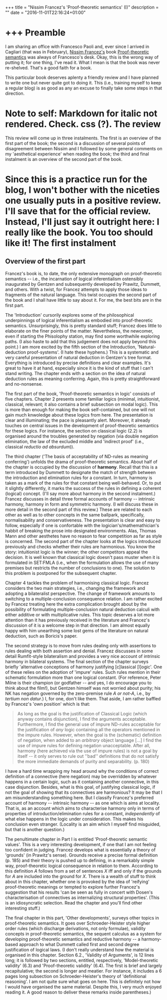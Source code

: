 +++
title = "Nissim Francez's 'Proof-theoretic semantics' (I)"
description = ""
date = "2016-11-01T22:16:24+01:00"

+++
Preamble
===
I am sharing an office with Francesco Paoli and, ever since I arrived in Cagliari (that was in February), [Nissim Francez's](http://www.cs.technion.ac.il/~francez/) book [Proof-theoretic semantics](http://www.collegepublications.co.uk/logic/?00031) was always of Francesco's desk. Okay, this is the wrong way of putting it; for one thing, I've read it. What I mean is that the book was never re-shelved. That's a good faith for a book. 

This particular book deserves aplenty a friendly review and I have planned to write one but never quite got to doing it. This (i.e., training myself to keep a regular blog) is as good as any an excuse to finally take some steps in that direction.

**Note to self: Markdown for italic not rendered. Check. css (?).**
The review
====
This review will come up in three instalments. The first is an overview of the first part of the book; the second is a discussion of several points of disagreement between Nissim and I followed by some general comments on my 'aesthetical experience' when reading the book; the third and final instalment is an overview of the second part of the book.

Since this is a practice run for the blog, I won't bother with the niceties one usually puts in a positive review. I'll save that for the official review. Instead, I'll just say it outright here: I really like the book. You too should like it!
The first instalment
===
Overview of the first part
----
Francez's book is, to date, the only extensive monograph on proof-theoretic semantics -- i.e., the incarnation of logical inferentialism ostensibly inaugurated by Gentzen and subsequently developed by Prawitz, Dummett, and others. With a twist, for Francez attempts to apply those ideas to fragments of the natural language. This twist occupies the second part of the book and I shall have little to say about it. For me, the best bits are in the first part.

The 'Introduction' cursorily explores some of the philosophical underpinnings of logical inferentialism as embodied into proof-theoretic semantics. Unsurprisingly, this is pretty standard stuff; Francez does little to elaborate on the finer points of the matter. Nevertheless, the newcomer, even if starting the Phisolophy station, may find some worthwhile exploring paths. (I also haste to add that this judgement does not apply beyond this point.) I am more excited by the fifth section of the Introduction, 'Natural-deduction proof-systems'. (I hate these hyphens.) This is a systematic and very careful presentation of natural deduction in Gentzen's tree format. Everything is introduced by precise definitions and clear examples. It's great to have it at hand, especially since it is the kind of stuff that I can't stand writing. The chapter ends with a section on the idea of natural deduction rules as meaning conferring. Again, this is pretty straightforward and no-nonsense.

The first part of the book, 'Proof-theoretic semantics in logic' consists of five chapters. Chapter 2 presents some familiar logics (minimal, intuitionist, classical, relevant; it also contains a brief subsection on modal logic). This is more than enough for making the book self-contained, but one will not gain much knwoledge about these logics from here. The presentation is clear and illuminating; the pace is pleasantly alert. Moreover, it already touches on central issues in the development of proof-theoretic semantics for these logics. For instance, the section on classical logic (2.2) is organised around the troubles generated by negation (via double negation elimination, the law of the excluded middle and 'indirect proof' (i.e., classical *reductio ad absurdum*)).

The third chapter ('The basis of acceptability of ND-rules as meaning conferring') unfolds the drama of proof-theoretic semantics. About half of the chapter is occupied by the discussion of **harmony**. Recall that this is a term introduced by Dummett to designate the match of strength between the introduction and elimination rules for a constant. In turn, harmony is taken as a mark of the rules for that constant being well-behaved. Or, to put it slightly differently, it marks the success of the rules in defining a coherent (logical) concept. (I'll say more about harmony in the second instalment.) Francez discusses in detail three formal accounts of harmony -- intrinsic harmony, harmony in form and symmetric harmony. (I will discuss these in more detail in the second part of this review.) These are related to each other as well as to other concepts in the same ballpark, specifically, normalisability and conservativeness. The presentation is clear and easy to follow, especially if one is confortable with the logician's/mathemathician's habbit of breaking the prose into designated environments. Alas, Thomas Mann and other aesthetes have no reason to fear competition as far as style is concerned. The second part of the chapter looks at the logics introduced previously and checks whether their rules are harmonious. You know the story: intuitionist logic is the winner; the other competitors appeal the decision. It is well known that classical logic doesn't pass muster when it is formulated in SET:FMLA (i.e., when the formulation allows the use of many premises but restricts the number of conclusions to one). The solution to this problem is postponed for the subsequent chapter.

Chapter 4 tackles the problem of harmonising classical logic. Francez considers the two main strategies, i.e., changing the framework and adopting a bilateralist perspective. The change of framework amounts to switching to a multiple-conclusion consequence relation. I am rather excited by Francez treating here the extra complication brought about by the possibility of formulating multiple-conclusion natural deduction calculi with either additive or with multiplicative rules. This topic deserves a lot more attention than it has previously received in the literature and Francez's discussion of it is a welcome step in that direction. I am almost equally happy with him unearthing some lost gems of the literature on natural deduction, such as Boricis's paper.

The second strategy is to move from rules dealing only with assertions to rules dealing with both assertion and denial. Francez discusses in some detail Rumfit-style bilateralism and provides a very nice account of intrinsic harmony in bilateral systems. The final section of the chapter surveys briefly 'alternative conceptions of harmony justifying [c]lassical [l]ogic'. One of these relies on the adoption of 'impure' rules. Such rules mention in their schematic formulation more than one logical constant. (For reference, Peter Milne is their champion (or godfather -- and yes, I do encourage you to think about the film!), but Gentzen himself was not worried about purity; his NK has negation governed by the zero-premise rule *A or not-A*, i.e., by *tertium non datur*.) I, for one, don't like them. That aside, I am rather baffled by Francez's 'own position' which is that:

>As long as the goal is the justification of Classical Logic (which anyway contains disjunction), I find the arguments acceptable. Furthermore, I find the general use of impure ND-rules acceptable for the justification of *any* logic containing all the operators mentioned in the impure rules. However, when the goal is the (schematic) definition of negation, when added to an *arbitrary* object language [...] I find the use of impure rules for defining negation unacceptable. After all, harmony (here achieved via the use of impure rules) is not a goal by itself -- it only serves to rule out ''bad'' definitions that do not satisfy the more immediate demands of purity and separability. (p. 180)

I have a hard time wrapping my head around why the conditions of correct definition of a connective (here negation) may be overridden by whatever happens in a certain logic, such as it containing another connective, in this case disjunction. Besides, what is this goal, of justifying classical logic, if not the goal of showing that its connectives are harmonious? It may be that I am misunderstanding something here. But I classify Francez's preferred account of harmony -- intrinsic harmony -- as one which is aims at locality. That is, as an account which aims to characterise harmony only in terms of properties of  introduction/elimination rules for a constant, *independently* of what else happens in the logic under consideration. This makes his conclusion even stranger. (Locality is an aim which I myself find misguided, but that is another question.) 

The penultimate chapter in Part I is entitled 'Proof-theoretic semantic values'. This is a very interesting development, if one that I am not feeling too confident in judging. Francez develops what is essentially a theory of 'grounds' (in Prawitz's sense). Grounds receive a precise formal definition (p. 185) and their theory is pushed up to defining, in a remarkably simple way, proof-theoretic logical consequence in relation to them. According to this definition *A* follows from a set of sentences *X* iff and only if the grounds for *A* are included into the ground for *X*. There is a wealth of stuff to think about in this chapter, whether one is provoked by the idea of 'reifying' proof-theoretic meanings or tempted to explore further Francez's suggestion that his results 'can be seen as fully in concert with Dosen's characterisation of connectives as internalizing structural properties'. (This is an idiosyncratic selection. Read the chapter and you'll find other interesting stuff.)

The final chapter in this part, 'Other developments', surveys other topics in proof-theoretic semantics. It goes over Schroeder-Heister style higher order rules (which discharge derivations, not only formulae), validity concepts in proof-theoretic semantics, the sequent calculus as a system for developing proof-theoretic semantics and reductive harmony -- a harmony-based approach to what Dummett called first and second degree justification of logical laws. (I don't really understand how the material is organised in this chapter. Section 6.2., 'Validity of Arguments', is 12 lines long; it is followed by two sections, entitled, respectively, 'Model-theoretic validity' (6.3) and 'Proof-theoretic validity' (6.4). The first is brief and largely recapitulative; the second is longer and meatier. For instance, it includes a 6 pages long subsection on Schroeder-Heister's theory of 'definitional reasoning'. I am not quite sure what goes on here. This is definitely not how I would have organised the same material. Despite this, I very much enjoyed reading it. A good reason to deliver these remarks inside  parentheses.)